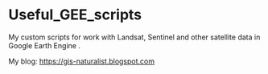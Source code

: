 # Useful_GEE_scripts

My custom scripts for work with Landsat, Sentinel and other satellite data in Google Earth Engine .

My blog: https://gis-naturalist.blogspot.com